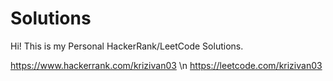 # Solutions
Hi!
This is my Personal HackerRank/LeetCode Solutions.

https://www.hackerrank.com/krizivan03 \n
https://leetcode.com/krizivan03
